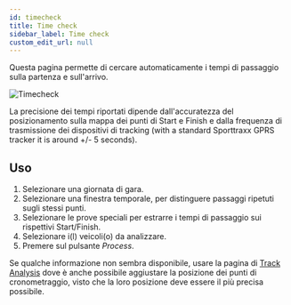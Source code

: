 ```yaml
---
id: timecheck
title: Time check 
sidebar_label: Time check
custom_edit_url: null
---
```

Questa pagina permette di cercare automaticamente i tempi di passaggio sulla partenza e sull'arrivo.

![Timecheck](/img/screenshots/timecheck.png)  

La precisione dei tempi riportati dipende dall'accuratezza del posizionamento sulla mappa dei punti di Start e Finish e dalla frequenza di trasmissione dei dispositivi di tracking (with a standard Sporttraxx GPRS tracker it is around +/- 5 seconds).

## Uso
1. Selezionare una giornata di gara. 
2. Selezionare una finestra temporale, per distinguere passaggi ripetuti sugli stessi punti.
3. Selezionare le prove speciali per estrarre i tempi di passaggio sui rispettivi Start/Finish.
4. Selezionare i(l) veicoli(o) da analizzare.  
5. Premere sul pulsante _Process_.

Se qualche informazione non sembra disponibile, usare la pagina di [Track Analysis](trackanalysis) dove è anche possibile aggiustare la posizione dei punti di cronometraggio, visto che la loro posizione deve essere il più precisa possibile.